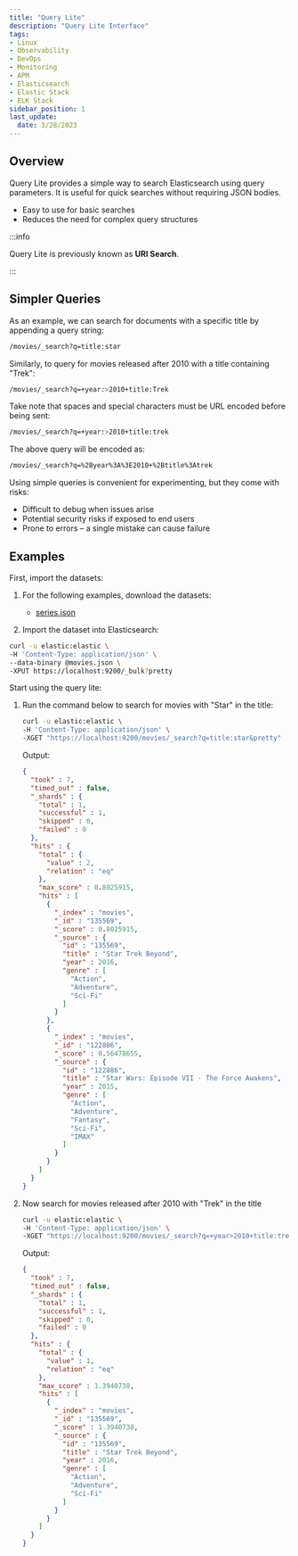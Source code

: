```yaml
---
title: "Query Lite"
description: "Query Lite Interface"
tags: 
- Linux
- Observability
- DevOps
- Monitoring 
- APM
- Elasticsearch
- Elastic Stack
- ELK Stack
sidebar_position: 1
last_update:
  date: 3/28/2023
---
```


## Overview

Query Lite provides a simple way to search Elasticsearch using query parameters. It is useful for quick searches without requiring JSON bodies. 

- Easy to use for basic searches
- Reduces the need for complex query structures

:::info

Query Lite is previously known as **URI Search**. 

:::

## Simpler Queries

As an example, we can search for documents with a specific title by appending a query string:

```bash
/movies/_search?q=title:star
```

Similarly, to query for movies released after 2010 with a title containing "Trek":

```bash
/movies/_search?q=+year:>2010+title:Trek
```

Take note that spaces and special characters must be URL encoded before being sent:

```bash
/movies/_search?q=+year:>2010+title:trek
```

The above query will be encoded as:

```bash
/movies/_search?q=%2Byear%3A%3E2010+%2Btitle%3Atrek
```

Using simple queries is convenient for experimenting, but they come with risks:

- Difficult to debug when issues arise  
- Potential security risks if exposed to end users  
- Prone to errors – a single mistake can cause failure

## Examples 

First, import the datasets:

1. For the following examples, download the datasets:

    - [series.json](@site/assets/elastic-stack/series.json)

2. Import the dataset into Elasticsearch:

  ```bash
  curl -u elastic:elastic \
  -H 'Content-Type: application/json' \
  --data-binary @movies.json \
  -XPUT https://localhost:9200/_bulk?pretty 
  ```

Start using the query lite:

1. Run the command below to search for movies with "Star" in the title:

    ```bash
    curl -u elastic:elastic \
    -H 'Content-Type: application/json' \
    -XGET "https://localhost:9200/movies/_search?q=title:star&pretty"
    ```

    Output:

    ```json
    {
      "took" : 7,
      "timed_out" : false,
      "_shards" : {
        "total" : 1,
        "successful" : 1,
        "skipped" : 0,
        "failed" : 0
      },
      "hits" : {
        "total" : {
          "value" : 2,
          "relation" : "eq"
        },
        "max_score" : 0.8025915,
        "hits" : [
          {
            "_index" : "movies",
            "_id" : "135569",
            "_score" : 0.8025915,
            "_source" : {
              "id" : "135569",
              "title" : "Star Trek Beyond",
              "year" : 2016,
              "genre" : [
                "Action",
                "Adventure",
                "Sci-Fi"
              ]
            }
          },
          {
            "_index" : "movies",
            "_id" : "122886",
            "_score" : 0.56478655,
            "_source" : {
              "id" : "122886",
              "title" : "Star Wars: Episode VII - The Force Awakens",
              "year" : 2015,
              "genre" : [
                "Action",
                "Adventure",
                "Fantasy",
                "Sci-Fi",
                "IMAX"
              ]
            }
          }
        ]
      }
    } 
    ```

2. Now search for movies released after 2010 with "Trek" in the title

    ```bash
    curl -u elastic:elastic \
    -H 'Content-Type: application/json' \
    -XGET "https://localhost:9200/movies/_search?q=+year>2010+title:trek&pretty"
    ```

    Output:

    ```json
    {
      "took" : 7,
      "timed_out" : false,
      "_shards" : {
        "total" : 1,
        "successful" : 1,
        "skipped" : 0,
        "failed" : 0
      },
      "hits" : {
        "total" : {
          "value" : 1,
          "relation" : "eq"
        },
        "max_score" : 1.3940738,
        "hits" : [
          {
            "_index" : "movies",
            "_id" : "135569",
            "_score" : 1.3940738,
            "_source" : {
              "id" : "135569",
              "title" : "Star Trek Beyond",
              "year" : 2016,
              "genre" : [
                "Action",
                "Adventure",
                "Sci-Fi"
              ]
            }
          }
        ]
      }
    } 
    ```